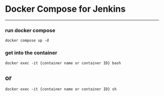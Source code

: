 # Docker Compose for Jenkins

***
### run docker compose
 ``` shell
 docker compose up -d
 ```
### get into the container
 ``` shell
 docker exec -it {container name or container ID} bash
 ```
## or
 ``` shell
 docker exec -it {container name or container ID} sh
 ```